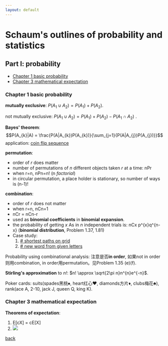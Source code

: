 ```yaml
---
layout: default
---
```

# Schaum's outlines of probability and statistics
## Part I: probability
- [Chapter 1 basic probability](https://github.com/YHJYH/Yuheng-Jia/blob/main/subsec/schaums.md#chapter-1-basic-probability)
- [Chapter 3 mathematical expectation](https://github.com/YHJYH/Yuheng-Jia/blob/main/subsec/schaums.md#chapter-3-mathematical-expectation)
### Chapter 1 basic probability
**mutually exclusive**: $P(A_{1}\cup A_{2})=P(A_{1})+P(A_{2})$. 

not mutually exclusive: $P(A_{1}\cup A_{2})=P(A_{1})+P(A_{2})-P(A_{1}\cap A_{2})$ . 

**Bayes' theorem**: 
$$P(A_{k}|A) = \frac{P(A|A_{k})P(A_{k})}{\sum_{j=1}{P(A|A_{j})P(A_{j})}}$$
application: [coin flip sequence](https://dspace.mit.edu/bitstream/handle/1721.1/70477/6-042j-fall-2002/contents/lecture-notes/cp10Fsol.pdf)

**permutation**:
- order of *r* does matter
- number of permutations of *n* different objects taken *r* at a time: nPr
- when r=n, nPn=n! (n *factorial*)
- in circular permutation, a place holder is stationary, so number of ways is (n-1)!

**combination**:
- order of *r* does not matter
- when r=n, nCn=1
- nCr = nCn-r
- used as **binomial coefficients** in **binomial expansion**.
- the probability of getting *x* As in *n* independent trials is: nCx p^{x}q^{n-x} (**binomial distribution**, Problem 1.37, 1.81)
- Case study: 
    1. [# shortest paths on grid](https://betterexplained.com/articles/navigate-a-grid-using-combinations-and-permutations/)
    2. [# new word from given letters](https://brainly.in/textbook-solutions/q-number-i-combinations-1?source=qa-qp-match#q-number-permutations-letters-letters-word-tennessee)


Probability using combinational analysis: 注意是否**in order**, 如果not in order则用combination, in order用permutation。见Problem 1.35 (e)(f).

**Stirling's approximation** to *n!*: $n! \approx \sqrt{2\pi n}n^{n}e^{-n}$.

Poker cards: suits(spades黑桃♠, heart红心♥, diamonds方片♦, clubs梅花♣), rank(ace A, 2-10, jack J, queen Q, king K).<br>

### Chapter 3 mathematical expectation
**Theorems of expectation**:
1. E[cX] = cE[X]
2. <img src="https://render.githubusercontent.com/render/math?math={\color{white}\L = -\sum_{j}[T_{j}ln(O_{j})] + \frac{\lambda W_{ij}^{2}}{2} \rightarrow \text{one-hot} \rightarrow -ln(O_{c}) + \frac{\lambda W_{ij}^{2}}{2}}">

[back](../)
